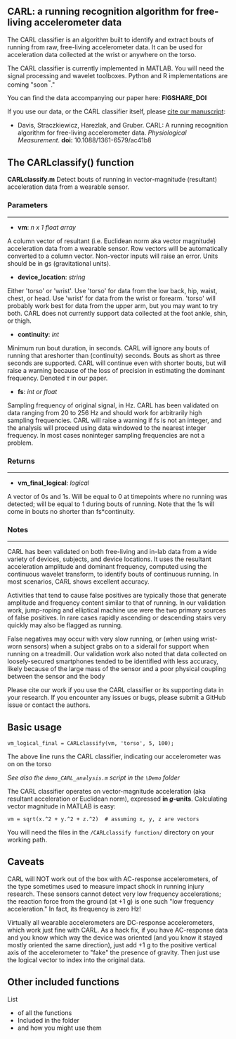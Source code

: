 ## CARL: a running recognition algorithm for free-living accelerometer data

The CARL classifier is an algorithm built to identify and extract bouts of running from raw, free-living accelerometer data. It can be used for acceleration data collected at the wrist or anywhere on the torso.

The CARL classifier is currently implemented in MATLAB. You will need the signal processing and wavelet toolboxes. Python and R implementations are coming "soon<sup>:tm:</sup>."

You can find the data accompanying our paper here: **FIGSHARE_DOI**

If you use our data, or the CARL classifier itself, please [cite our manuscript](https://iopscience.iop.org/article/10.1088/1361-6579/ac41b8):  
* Davis, Straczkiewicz, Harezlak, and Gruber. CARL: A running recognition algorithm for free-living accelerometer data. *Physiological Measurement*.	**doi:** 10.1088/1361-6579/ac41b8

## The CARLclassify() function

**CARLclassify.m**  Detect bouts of running in vector-magnitude (resultant) acceleration data from a wearable sensor.  

### Parameters
----------

* **vm**: *n x 1 float array*

A column vector of resultant (i.e. Euclidean norm aka vector magnitude) acceleration data from a wearable sensor. Row vectors will be automatically converted to a column vector. Non-vector inputs will raise an error. Units should be in gs (gravitational units).

* **device_location**: *string*

Either 'torso' or 'wrist'. Use 'torso' for data from the low back, hip, waist, chest, or head. Use 'wrist' for data from the wrist or forearm. 'torso' will probably work best for data from the upper arm, but you may want to try both. CARL does not currently support data collected at the foot ankle, shin, or thigh.

* **continuity**: *int*

Minimum run bout duration, in seconds. CARL will ignore any bouts of running that areshorter than (continuity) seconds. Bouts as short as three seconds are supported. CARL will continue even with shorter bouts, but will raise a warning because of the loss of precision in estimating the dominant frequency. Denoted $\tau$ in our paper.

* **fs**: *int or float*

Sampling frequency of original signal, in Hz. CARL has been validated on data ranging from 20 to 256 Hz and should work for arbitrarily high sampling frequencies. CARL will raise a warning if fs is not an integer, and the analysis will proceed using data windowed to the nearest integer frequency. In most cases noninteger sampling frequencies are not a problem.


### Returns
-------

* **vm_final_logical**: *logical*

A vector of 0s and 1s. Will be equal to 0 at timepoints where no running was detected; will be equal to 1 during bouts of running. Note that the 1s will come in bouts no shorter than fs*continuity.


### Notes
---------

CARL has been validated on both free-living and in-lab data from a wide variety of devices, subjects, and device locations. It uses the resultant acceleration amplitude and dominant frequency, computed using the continuous wavelet transform, to identify bouts of continuous running. In most scenarios, CARL shows excellent accuracy.

Activities that tend to cause false positives are typically those that generate amplitude and frequency content similar to that of running. In our validation work, jump-roping and elliptical machine use were the two primary sources of false positives. In rare cases rapidly ascending or descending stairs very quickly may also be flagged as running.

False negatives may occur with very slow running, or (when using wrist-worn sensors) when a subject grabs on to a siderail for support when running on a treadmill. Our validation work also noted that data collected on loosely-secured smartphones tended to be identified with less accuracy, likely because of the large mass of the sensor and a poor physical coupling between the sensor and the body

Please cite our work if you use the CARL classifier or its supporting data in your research. If you encounter any issues or bugs, please submit a GitHub issue or contact the authors.


## Basic usage

`vm_logical_final = CARLclassify(vm, 'torso', 5, 100);`  

The above line runs the CARL classifier, indicating our accelerometer was on on the torso


*See also the `demo_CARL_analysis.m` script in the `\Demo` folder*

The CARL classifier operates on vector-magnitude acceleration (aka resultant acceleration or Euclidean norm), expressed **in *g*-units**. Calculating vector magnitude in MATLAB is easy:

`vm = sqrt(x.^2 + y.^2 + z.^2)  # assuming x, y, z are vectors`

You will need the files in the `/CARLclassify function/` directory on your working path.


## Caveats

CARL will NOT work out of the box with AC-response accelerometers, of the type sometimes used to measure impact shock in running injury research. These sensors cannot detect very low frequency accelerations; the reaction force from the ground (at +1 g) is one such "low frequency acceleration." In fact, its frequency is zero Hz!  

Virtually all wearable accelerometers are DC-response accelerometers, which work just fine with CARL. As a hack fix, if you have AC-response data and you know which way the device was oriented (and you know it stayed mostly oriented the same direction), just add +1 g to the positive vertical axis of the accelerometer to "fake" the presence of gravity. Then just use the logical vector to index into the original data.

## Other included functions

List
* of all the functions
* Included in the folder
* and how you might use them
